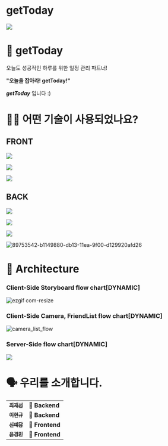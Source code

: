 # getToday
![](https://img.shields.io/badge/Project-getToday-blue?style=for-the-badge)


# 📸 getToday




오늘도 성공적인 하루를 위한 일정 관리 파트너!

**"오늘을 잡아라! getToday!"**

***getToday*** 입니다 :)

# 🕵🏼 어떤 기술이 사용되었나요?

## FRONT
![](https://img.shields.io/badge/FRONT-JavaScript-007ACC?style=for-the-badge&logo=JavaScript)

![](https://img.shields.io/badge/FRONT-React-61DAFB?style=for-the-badge&logo=React)

![](https://img.shields.io/badge/FRONT-Axios-764ABC?style=for-the-badge&logo=Axios)



## BACK
![](https://img.shields.io/badge/BACK-Node-3776AB?style=for-the-badge&logo=Node.js)

![](https://img.shields.io/badge/BACK-Express-092E20?style=for-the-badge)

![](https://img.shields.io/badge/BACK-MySQL-FFCA28?style=for-the-badge&logo=MySQL)


![89753542-b1149880-db13-11ea-9f00-d129920afd26](https://user-images.githubusercontent.com/66179677/107869551-c3acc780-6ed2-11eb-9a40-852c18622727.png)

# 🔨 Architecture

### Client-Side Storyboard flow chart[DYNAMIC]
![ezgif com-resize](https://user-images.githubusercontent.com/48914716/89759821-fcd03d80-db25-11ea-9ae0-4551a06b0607.gif)

### Client-Side Camera, FriendList flow chart[DYNAMIC]
![camera_list_flow](https://user-images.githubusercontent.com/58412533/89811239-53b33280-db79-11ea-859f-555b11ba8f85.gif)

### Server-Side flow chart[DYNAMIC]
![](https://user-images.githubusercontent.com/70881850/106555160-5a3ac980-6560-11eb-9d55-15580a6165a4.jpg)


# 🗣 우리를 소개합니다.



<table>
  <tbody>
    <tr>
      <td align="center">
        <a href="https://github.com/codeFabian">
          <sub>
            <b>최재선</b>
          </sub>
        </a>
        <br>
      </td>
      <td>
        <strong>🚩 Backend</strong>
      </td>
    </tr>
     <tr>
      <td align="center">
        <a href="https://github.com/sokim1616">
          <sub>
            <b>이현규</b>
          </sub>
        </a>
        <br>
      </td>
      <td>
        <strong>🚩 Backend</strong>
      </td>
    </tr>
      <td align="center">
        <a href="https://github.com/bombamong">
          <sub>
            <b>신예담</b>
          </sub>
        </a>
        <br>
      </td>
      <td>
        <strong>🏁 Frontend</strong>
      </td>
    </tr>
    <tr>
      <td align="center">
        <a href="https://github.com/Kyung-Douhyun">
          <sub>
            <b>윤경민</b>
          </sub>
        </a>
        <br>
      </td>
      <td>
        <strong>🏁 Frontend</strong>
      </td>
    </tr>
    <tr>
  </tbody>
</table>
